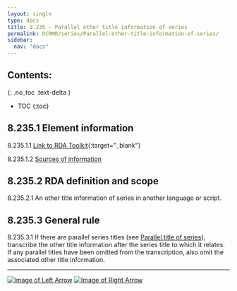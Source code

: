 ```yaml
---
layout: single
type: docs
title: 8.235 — Parallel other title information of series
permalink: DCRMR/series/Parallel-other-title-information-of-series/
sidebar:
  nav: "docs"
---
```


## Contents:
{: .no_toc .text-delta }

- TOC
{:toc}

## 8.235.1 Element information

<a name="8.235.1.1">8.235.1.1</a> [Link to RDA Toolkit](https://beta.rdatoolkit.org/Content/Index?externalId=en-US_ala-42ab5fdf-4b62-363e-a7e2-80cf40825924){:target="_blank"}

<a name="8.235.1.2">8.235.1.2</a> [Sources of information](/DCRMR/series/#8011-sources-of-information)

## 8.235.2 RDA definition and scope

<a name="8.235.2.1">8.235.2.1</a> An other title information of series in another language or script.

## 8.235.3 General rule

<a name="8.235.3.1">8.235.3.1</a> If there are parallel series titles (see [Parallel title of series](/DCRMR/series/Parallel-title-of-series/)), transcribe the other title information after the series title to which it relates. If any parallel titles have been omitted from the transcription, also omit the associated other title information.  

---

[![Image of Left Arrow](https://rbms-bsc.github.io/DCRMR/assets/pictures/navigation/Arrow_Left.png "8.23 — Other title information of series")](/DCRMR/series/Other-title-information-of-series/) [![Image of Right Arrow](https://rbms-bsc.github.io/DCRMR/assets/pictures/navigation/Arrow_Right.png "8.25 — Statement of responsibility relating to series")](/DCRMR/series/Statement-of-responsibility-relating-to-series/)